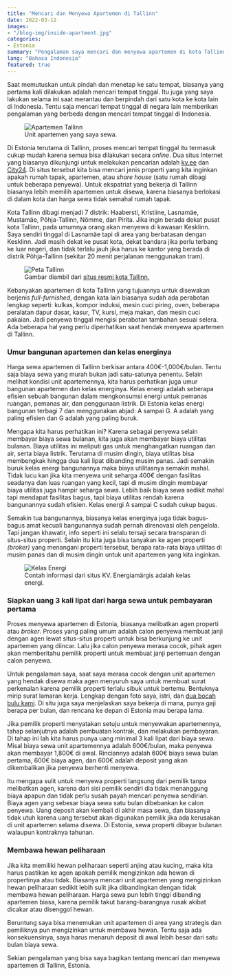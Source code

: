 ```yaml
---
title: "Mencari dan Menyewa Apartemen di Tallinn"
date: 2022-03-12
images:
- "/blog-img/inside-apartment.jpg"
categories:
- Estonia
summary: "Pengalaman saya mencari dan menyewa apartemen di kota Tallinn, Estonia."
lang: "Bahasa Indonesia"
featured: true
---
```


Saat memutuskan untuk pindah dan menetap ke satu tempat, biasanya yang pertama kali dilakukan adalah mencari tempat tinggal. Itu juga yang saya lakukan selama ini saat merantau dan berpindah dari satu kota ke kota lain di Indonesia. Tentu saja mencari tempat tinggal di negara lain memberikan pengalaman yang berbeda dengan mencari tempat tinggal di Indonesia.

<div class="text-center">
<figure class="figure">
<img src="/blog-img/inside-apartment.jpg" class="figure-img img-fluid" alt="Apartemen Tallinn" />
<figcaption class="figure-caption text-center">Unit apartemen yang saya sewa.</figcaption>
</figure>
</div>

Di Estonia terutama di Tallinn, proses mencari tempat tinggal itu termasuk cukup mudah karena semua bisa dilakukan secara *online*. Dua situs Internet yang biasanya dikunjungi untuk melakukan pencarian adalah [kv.ee](https://www.kv.ee) dan [City24](https://www.city24.ee). Di situs tersebut kita bisa mencari jenis properti yang kita inginkan apakah rumah tapak, apartemen, atau *share house* (satu rumah dibagi untuk beberapa penyewa). Untuk ekspatriat yang bekerja di Tallinn biasanya lebih memilih apartemen untuk disewa, karena biasanya berlokasi di dalam kota dan harga sewa tidak semahal rumah tapak.

Kota Tallinn dibagi menjadi 7 distrik: Haabersti, Kristiine, Lasnamäe, Mustamäe, Põhja-Tallinn, Nõmme, dan Pirita. Jika ingin berada dekat pusat kota Tallinn, pada umumnya orang akan menyewa di kawasan Kesklinn. Saya sendiri tinggal di Lasnamäe tapi di area yang berbatasan dengan Kesklinn. Jadi masih dekat ke pusat kota, dekat bandara jika perlu terbang ke luar negeri, dan tidak terlalu jauh jika harus ke kantor yang berada di distrik Põhja-Tallinn (sekitar 20 menit perjalanan menggunakan tram).

<div class="text-center">
<figure class="figure">
<img src="/blog-img/tallinn_map.jpeg" class="figure-img img-fluid" alt="Peta Tallinn" />
<figcaption class="figure-caption text-center">Gambar diambil dari <a href="https://www.tallinn.ee/eng/districts" target="_blank">situs resmi kota Tallinn.</a></figcaption>
</figure>
</div>

Kebanyakan apartemen di kota Tallinn yang tujuannya untuk disewakan berjenis *full-furnished*, dengan kata lain biasanya sudah ada perabotan lengkap seperti: kulkas, kompor induksi, mesin cuci piring, oven, beberapa peralatan dapur dasar, kasur, TV, kursi, meja makan, dan mesin cuci pakaian. Jadi penyewa tinggal mengisi perabotan tambahan sesuai selera. Ada beberapa hal yang perlu diperhatikan saat hendak menyewa apartemen di Tallinn.

### Umur bangunan apartemen dan kelas energinya

Harga sewa apartemen di Tallinn berkisar antara 400€-1,000€/bulan. Tentu saja biaya sewa yang murah bukan jadi satu-satunya penentu. Selain melihat kondisi unit apartemennya, kita harus perhatikan juga umur bangunan apartemen dan kelas energinya. Kelas energi adalah seberapa efisien sebuah bangunan dalam mengkonsumsi energi untuk pemanas ruangan, pemanas air, dan penggunaan listrik. Di Estonia kelas energi bangunan terbagi 7 dan menggunakan abjad: A sampai G. A adalah yang paling efisien dan G adalah yang paling buruk.

Mengapa kita harus perhatikan ini? Karena sebagai penyewa selain membayar biaya sewa bulanan, kita juga akan membayar biaya utilitas bulanan. Biaya utilitas ini meliputi gas untuk menghangatkan ruangan dan air, serta biaya listrik. Terutama di musim dingin, biaya utilitas bisa membengkak hingga dua kali lipat dibanding musim panas. Jadi semakin buruk kelas energi bangunannya maka biaya utilitasnya semakin mahal. Tidak lucu kan jika kita menyewa unit seharga 400€ dengan fasilitas seadanya dan luas ruangan yang kecil, tapi di musim dingin membayar biaya utilitas juga hampir seharga sewa. Lebih baik biaya sewa sedikit mahal tapi mendapat fasilitas bagus, tapi biaya utilitas rendah karena bangunannya sudah efisien. Kelas energi A sampai C sudah cukup bagus.

Semakin tua bangunannya, biasanya kelas energinya juga tidak bagus-bagus amat kecuali bangunannya sudah pernah direnovasi oleh pengelola. Tapi jangan khawatir, info seperti ini selalu tersaji secara transparan di situs-situs properti. Selain itu kita juga bisa tanyakan ke agen properti *(broker)* yang menangani properti tersebut, berapa rata-rata biaya utilitas di musim panas dan di musim dingin untuk unit apartemen yang kita inginkan.

<div class="text-center">
<figure class="figure">
<img src="/blog-img/korterid-energiamargis.png" class="figure-img img-fluid" alt="Kelas Energi" />
<figcaption class="figure-caption text-center">Contah informasi dari situs KV. Energiamärgis adalah kelas energi.</a></figcaption>
</figure>
</div>

### Siapkan uang 3 kali lipat dari harga sewa untuk pembayaran pertama

Proses menyewa apartemen di Estonia, biasanya melibatkan agen properti atau *broker*. Proses yang paling umum adalah calon penyewa membuat janji dengan agen lewat situs-situs properti untuk bisa berkunjung ke unit apartemen yang diincar. Lalu jika calon penyewa merasa cocok, pihak agen akan memberitahu pemilik properti untuk membuat janji pertemuan dengan calon penyewa.

Untuk pengalaman saya, saat saya merasa cocok dengan unit apartemen yang hendak disewa maka agen menyuruh saya untuk membuat surat perkenalan karena pemilik properti terlalu sibuk untuk bertemu. Bentuknya mirip surat lamaran kerja. Lengkap dengan foto saya, istri, dan [dua bocah bulu kami](/id/pribadi/memindahkan-kucing-indonesia-estonia). Di situ juga saya menjelaskan saya bekerja di mana, punya gaji berapa per bulan, dan rencana ke depan di Estonia mau berapa lama.

Jika pemilik properti menyatakan setuju untuk menyewakan apartemennya, tahap selanjutnya adalah pembuatan kontrak, dan melakukan pembayaran. Di tahap ini lah kita harus punya uang minimal 3 kali lipat dari biaya sewa. Misal biaya sewa unit apartemennya adalah 600€/bulan, maka penyewa akan membayar 1,800€ di awal. Rinciannya adalah 600€ biaya sewa bulan pertama, 600€ biaya agen, dan 600€ adalah deposit yang akan dikembalikan jika penyewa berhenti menyewa.

Itu mengapa sulit untuk menyewa properti langsung dari pemilik tanpa melibatkan agen, karena dari sisi pemilik sendiri dia tidak menanggung biaya apapun dan tidak perlu susah payah mencari penyewa sendirian. Biaya agen yang sebesar biaya sewa satu bulan dibebankan ke calon penyewa. Uang deposit akan kembali di akhir masa sewa, dan biasanya tidak utuh karena uang tersebut akan digunakan pemilik jika ada kerusakan di unit apartemen selama disewa. Di Estonia, sewa properti dibayar bulanan walaupun kontraknya tahunan.

### Membawa hewan peliharaan

Jika kita memiliki hewan peliharaan seperti anjing atau kucing, maka kita harus pastikan ke agen apakah pemilik mengizinkan ada hewan di propertinya atau tidak. Biasanya mencari unit apartemen yang mengizinkan hewan peliharaan sedikit lebih sulit jika dibandingkan dengan tidak membawa hewan peliharaan. Harga sewa pun lebih tinggi dibanding apartemen biasa, karena pemilik takut barang-barangnya rusak akibat dicakar atau disenggol hewan.

Beruntung saya bisa menemukan unit apartemen di area yang strategis dan pemiliknya pun mengizinkan untuk membawa hewan. Tentu saja ada konsekuensinya, saya harus menaruh deposit di awal lebih besar dari satu bulan biaya sewa.

Sekian pengalaman yang bisa saya bagikan tentang mencari dan menyewa apartemen di Tallinn, Estonia.
